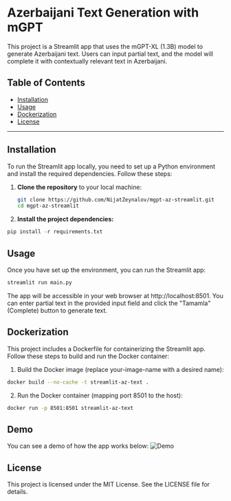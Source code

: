# Azerbaijani Text Generation with mGPT


This project is a Streamlit app that uses the mGPT-XL (1.3B) model to generate Azerbaijani text. Users can input partial text, and the model will complete it with contextually relevant text in Azerbaijani.

## Table of Contents

- [Installation](#installation)
- [Usage](#usage)
- [Dockerization](#dockerization)
- [License](#license)

---

## Installation

To run the Streamlit app locally, you need to set up a Python environment and install the required dependencies. Follow these steps:

1. **Clone the repository** to your local machine:

   ```bash
   git clone https://github.com/NijatZeynalov/mgpt-az-streamlit.git
   cd mgpt-az-streamlit
   ```
2. **Install the project dependencies:**

  ```python
  pip install -r requirements.txt
```

## Usage
Once you have set up the environment, you can run the Streamlit app:

```bash
streamlit run main.py
```

The app will be accessible in your web browser at http://localhost:8501. You can enter partial text in the provided input field and click the "Tamamla" (Complete) button to generate text.


## Dockerization

This project includes a Dockerfile for containerizing the Streamlit app. Follow these steps to build and run the Docker container:

1. Build the Docker image (replace your-image-name with a desired name):
   
```bash
docker build --no-cache -t streamlit-az-text .
```

2. Run the Docker container (mapping port 8501 to the host):
   
```bash
docker run -p 8501:8501 streamlit-az-text
```

## Demo

You can see a demo of how the app works below:
![Demo](https://your-demo-url.com/demo.gif)


## License

This project is licensed under the MIT License. See the LICENSE file for details.
